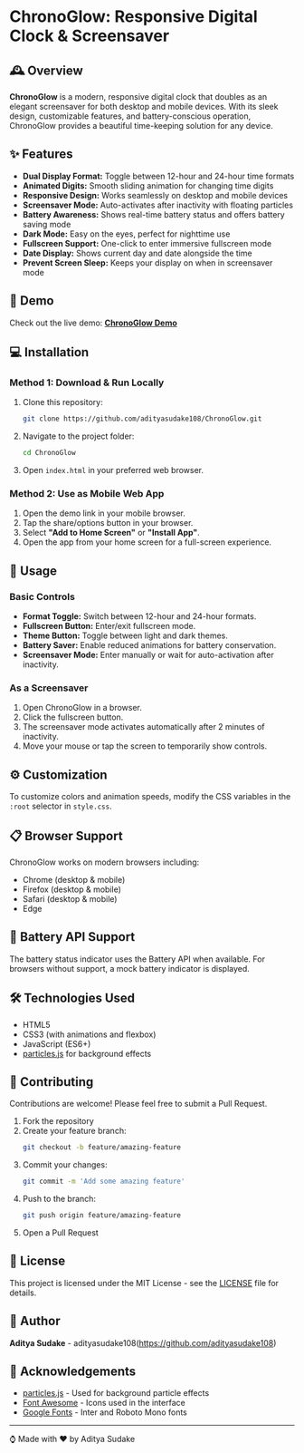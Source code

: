 # ChronoGlow: Responsive Digital Clock & Screensaver
<!--![ChronoGlow Preview](https://via.placeholder.com/800x400?text=ChronoGlow+Preview)-->

## 🕰️ Overview
**ChronoGlow** is a modern, responsive digital clock that doubles as an elegant screensaver for both desktop and mobile devices. With its sleek design, customizable features, and battery-conscious operation, ChronoGlow provides a beautiful time-keeping solution for any device.

## ✨ Features
- **Dual Display Format:** Toggle between 12-hour and 24-hour time formats
- **Animated Digits:** Smooth sliding animation for changing time digits
- **Responsive Design:** Works seamlessly on desktop and mobile devices
- **Screensaver Mode:** Auto-activates after inactivity with floating particles
- **Battery Awareness:** Shows real-time battery status and offers battery saving mode
- **Dark Mode:** Easy on the eyes, perfect for nighttime use
- **Fullscreen Support:** One-click to enter immersive fullscreen mode
- **Date Display:** Shows current day and date alongside the time
- **Prevent Screen Sleep:** Keeps your display on when in screensaver mode

## 🚀 Demo
Check out the live demo: **[ChronoGlow Demo](#)**

<!-- ## 📱 Screenshots
<div style="display: flex; justify-content: space-between;">
  <img src="https://via.placeholder.com/250x450?text=Mobile+View" alt="Mobile View" width="30%">
  <img src="https://via.placeholder.com/400x300?text=Desktop+View" alt="Desktop View" width="30%">
  <img src="https://via.placeholder.com/400x300?text=Screensaver+Mode" alt="Screensaver Mode" width="30%">
</div> -->
## 💻 Installation

### Method 1: Download & Run Locally
1. Clone this repository:
    ```bash
    git clone https://github.com/adityasudake108/ChronoGlow.git
    ```
2. Navigate to the project folder:
    ```bash
    cd ChronoGlow
    ```
3. Open `index.html` in your preferred web browser.

### Method 2: Use as Mobile Web App
1. Open the demo link in your mobile browser.
2. Tap the share/options button in your browser.
3. Select **"Add to Home Screen"** or **"Install App"**.
4. Open the app from your home screen for a full-screen experience.

## 🔧 Usage

### Basic Controls
- **Format Toggle:** Switch between 12-hour and 24-hour formats.
- **Fullscreen Button:** Enter/exit fullscreen mode.
- **Theme Button:** Toggle between light and dark themes.
- **Battery Saver:** Enable reduced animations for battery conservation.
- **Screensaver Mode:** Enter manually or wait for auto-activation after inactivity.

### As a Screensaver
1. Open ChronoGlow in a browser.
2. Click the fullscreen button.
3. The screensaver mode activates automatically after 2 minutes of inactivity.
4. Move your mouse or tap the screen to temporarily show controls.

## ⚙️ Customization
To customize colors and animation speeds, modify the CSS variables in the `:root` selector in `style.css`.

## 📋 Browser Support
ChronoGlow works on modern browsers including:
- Chrome (desktop & mobile)
- Firefox (desktop & mobile)
- Safari (desktop & mobile)
- Edge

## 🔋 Battery API Support
The battery status indicator uses the Battery API when available. For browsers without support, a mock battery indicator is displayed.

## 🛠️ Technologies Used
- HTML5
- CSS3 (with animations and flexbox)
- JavaScript (ES6+)
- [particles.js](https://vincentgarreau.com/particles.js/) for background effects

## 🤝 Contributing
Contributions are welcome! Please feel free to submit a Pull Request.

1. Fork the repository
2. Create your feature branch:
    ```bash
    git checkout -b feature/amazing-feature
    ```
3. Commit your changes:
    ```bash
    git commit -m 'Add some amazing feature'
    ```
4. Push to the branch:
    ```bash
    git push origin feature/amazing-feature
    ```
5. Open a Pull Request

## 📜 License
This project is licensed under the MIT License - see the [LICENSE](LICENSE) file for details.

## 👤 Author
**Aditya Sudake** - adityasudake108(https://github.com/adityasudake108)

## 🙏 Acknowledgements
- [particles.js](https://vincentgarreau.com/particles.js/) - Used for background particle effects
- [Font Awesome](https://fontawesome.com/) - Icons used in the interface
- [Google Fonts](https://fonts.google.com/) - Inter and Roboto Mono fonts

---

⌚ Made with ❤️ by Aditya Sudake
